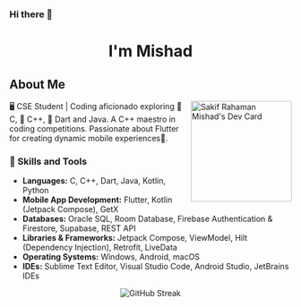 ### Hi there 👋
<h1 align="center">I'm Mishad</h1>

## About Me
<a href="https://app.daily.dev/mishad">
  <img align="right" src="https://api.daily.dev/devcards/v2/BiRNXKnZuiWakM9C3B8TJ.png?type=default&r=8us" width="180" alt="Sakif Rahaman Mishad's Dev Card "/>
</a>

🖥️ CSE Student | Coding aficionado exploring 🤖 C, 🤖 C++, 🎯 Dart and Java. A C++ maestro in coding competitions. Passionate about Flutter for creating dynamic mobile experiences📱.

### 🚀 Skills and Tools

- **Languages:** C, C++, Dart, Java, Kotlin, Python
- **Mobile App Development:** Flutter, Kotlin (Jetpack Compose), GetX
- **Databases:** Oracle SQL, Room Database, Firebase Authentication & Firestore, Supabase, REST API
- **Libraries & Frameworks:** Jetpack Compose, ViewModel, Hilt (Dependency Injection), Retrofit, LiveData
- **Operating Systems:** Windows, Android, macOS
- **IDEs:** Sublime Text Editor, Visual Studio Code, Android Studio, JetBrains IDEs


<p align="center"> <img src="https://github-readme-streak-stats.herokuapp.com/?user=mishad01&theme=dark&hide_border=false" alt="GitHub Streak" /></p>
